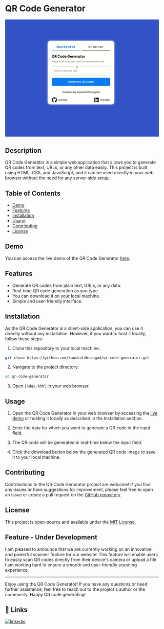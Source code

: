 # QR Code Generator

![QR Code Generator Demo](./demo.gif)

## Description

QR Code Generator is a simple web application that allows you to generate QR codes from text, URLs, or any other data easily. This project is built using HTML, CSS, and JavaScript, and it can be used directly in your web browser without the need for any server-side setup.

## Table of Contents

- [Demo](#demo)
- [Features](#features)
- [Installation](#installation)
- [Usage](#usage)
- [Contributing](#contributing)
- [License](#license)

## Demo

You can access the live demo of the QR Code Generator [here](https://kaushaldhrangad.github.io/qr-code-generator/).

## Features

- Generate QR codes from plain text, URLs, or any data.
- Real-time QR code generation as you type.
- You can download it on your local machine.
- Simple and user-friendly interface.

## Installation

As the QR Code Generator is a client-side application, you can use it directly without any installation. However, if you want to host it locally, follow these steps:

1. Clone this repository to your local machine:

```bash
git clone https://github.com/kaushaldhrangad/qr-code-generator.git
```

2. Navigate to the project directory:

```bash
cd qr-code-generator
```

3. Open `index.html` in your web browser.

## Usage

1. Open the QR Code Generator in your web browser by accessing the [live demo](https://kaushaldhrangad.github.io/qr-code-generator/) or hosting it locally as described in the Installation section.

2. Enter the data for which you want to generate a QR code in the input field.

3. The QR code will be generated in real-time below the input field.

4. Click the download button below the generated QR code image to save it to your local machine.

## Contributing

Contributions to the QR Code Generator project are welcome! If you find any issues or have suggestions for improvement, please feel free to open an issue or create a pull request on the [GitHub repository](https://github.com/kaushaldhrangad/qr-code-generator).

## License

This project is open-source and available under the [MIT License](https://github.com/kaushaldhrangad/qr-code-generator/blob/master/LICENSE).

 ## Feature - Under Development

I am pleased to announce that we are currently working on an innovative and powerful scanner feature for our website! This feature will enable users to easily scan QR codes directly from their device's camera or upload a file. I am working hard to ensure a smooth and user-friendly scanning experience.

---
Enjoy using the QR Code Generator! If you have any questions or need further assistance, feel free to reach out to the project's author or the community. Happy QR code generating!

## 🔗 Links
[![linkedin](https://img.shields.io/badge/linkedin-0A66C2?style=for-the-badge&logo=linkedin&logoColor=white)](https://www.linkedin.com/in/kaushaldhrangad/)
